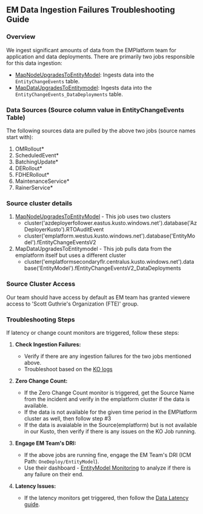 ## EM Data Ingestion Failures Troubleshooting Guide

### Overview

We ingest significant amounts of data from the EMPlatform team for application and data deployments. There are primarily two jobs responsible for this data ingestion:

- [MapNodeUpgradesToEntityModel](https://kustoorchestrator-prod-web.azurewebsites.net/Manage/Details?cluster=Fcmdata&database=EntityModel&actorId=MapNodeUpgrades_ToEntityModel): Ingests data into the `EntityChangeEvents` table.
- [MapDataUpgradesToEntitymodel](https://kustoorchestrator-prod-web.azurewebsites.net/Manage/Details?cluster=Fcmdata&database=EntityModel&actorId=MapDataUpgrades_ToEntityModel): Ingests data into the `EntityChangeEvents_DataDeployments` table.

### Data Sources (Source column value in EntityChangeEvents Table)

The following sources data are pulled by the above two jobs (source names start with):

1. OMRollout*
2. ScheduledEvent*
3. BatchingUpdate*
4. DERollout*
5. FDHERollout*
6. MaintenanceService*
7. RainerService*

### Source cluster details
1. [MapNodeUpgradesToEntityModel](https://msazure.visualstudio.com/One/_git/FCM-DataPlatform?path=/src/Kusto%20Scripts/EntityModel/Functions/Ingestion/NodeChanges/Ingestion/MapNodeUpgrades_ToEntityModel.kql) - This job uses two clusters
    - cluster('azdeployerfollower.eastus.kusto.windows.net').database('AzDeployerKusto').RTOAuditEvent 
    - cluster('emplatform.westus.kusto.windows.net').database('EntityModel').fEntityChangeEventsV2 
2. MapDataUpgradesToEntitymodel - This job pulls data from the emplatform itself but uses a different cluster
    - cluster('emplatformsecondaryflr.centralus.kusto.windows.net').database('EntityModel').fEntityChangeEventsV2_DataDeployments

### Source Cluster Access
Our team should have access by default as EM team has granted viewere access to 'Scott Guthrie's Organization (FTE)' group.

### Troubleshooting Steps

If latency or change count monitors are triggered, follow these steps:

1. **Check Ingestion Failures:**
   - Verify if there are any ingestion failures for the two jobs mentioned above.
   - Troubleshoot based on the [KO logs](https://dataexplorer.azure.com/clusters/fcmdata/databases/EntityModel?query=H4sIAAAAAAAAA6VU30%2FbQAx%2B71%2Fh9eVa1EH59dKpk8YoUgUMRuFpTMhc3PS25C7zXWgz7Y%2Bf09I0AQST1pc6Z3%2BffZ%2FtSyhAhozpJx3MgwnFOIIhqHPMvriIbrKYMSJ%2Fd%2B1GNoj3XA4T9aGVVLAsG1sf0GoqcVO8Z6MHO6cX2yc6jTDg%2Bybw9OLuzMWtPzCfEVML5NegGD6nRRst487ogRJ4J1nGduo4xWCcVZX7kkkbT9cmpUnANIOPgLHr7EbdKuScvMeY4J12NqCxHtQJmoQiCA5oQToPBGFGwPQrJx%2FA51oLZponSQE4DcTiCmzIb6vXWHM7E29JzJQaGxG%2FGn5FMVliDDRaBLLhqDhmlx0V1xir1s4OnAjFsq5Nk0RBEcoT%2FCx9Q8kT0wKmCcZevm5MlWZuwgy21Ph4AKqG3wU1ULBV0TwJb28i24N2HbgHqr0CUllrBI3B0Q4T8po6tUy9Orq7bn0DN3w2g45Bmplmoeg8cXUbihCzhKar6t8Q5ckl20zonRVd2jBaaMrKeRJdvg1u%2BdZ%2Br6vzb3wVSZNy70XKBraK3Qc1CVKXDE38NScuSpkc%2F1cttVIO3i5lS4nsKDurV9qWYzN5PBktxVYlwSOe3Q%2FSodbLHlyWnFG5VznTmnooq3TvZXNs3KlmpEHbq%2FWgZu%2FV7P2afdBbl93tQb8Hu4d9MWrPRuUfbjI%2FniwBh%2F1%2BfzlKk5mbb0bJg3ccZHHvC3Ba58wkZHJVn6cpsvlN8NnlNixnXf47kvUK58%2Bui7ZYp%2BuWXC%2BpIqyO5W0o%2FStSeWr1XzaVxySSBQAA)

2. **Zero Change Count:**
    - If the Zero Change Count monitor is triggered, get the Source Name from the incident and verify in the emplatform cluster if the data is available.
    - If the data is not available for the given time period in the EMPlatform cluster as well, then follow step #3
    - If the data is avaialable in the Source(emplatform) but is not available in our Kusto, then verify if there is any issues on the KO Job running.

3. **Engage EM Team's DRI:**
   - If the above jobs are running fine, engage the EM Team's DRI (ICM Path: `OneDeploy/EntityModel`).
   - Use their dashboard - [EntityModel Monitoring](https://dataexplorer.azure.com/dashboards/0a6776f3-48ed-428b-a5ac-ab8a45bc5d28?p-_startTime=24hours&p-_endTime=now&p-_payload=all#95814a8e-750e-4989-8086-71c5cf886cca) to analyze if there is any failure on their end.

4. **Latency Issues:**
    - If the latency monitors get triggered, then follow the [Data Latency guide](https://eng.ms/docs/products/fcm-engineering-hub/servicedocs/tsgs/ingestion/investigatehighdataingestionlatency).
